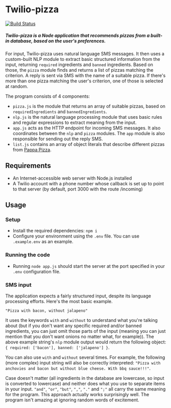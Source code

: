 # Twilio-pizza

[![Build Status](https://travis-ci.org/mklopets/twilio-pizza.svg?branch=master)](https://travis-ci.org/mklopets/twilio-pizza)

##### Twilio-pizza is a Node application that recommends pizzas from a built-in database, based on the user's preferences.

For input, Twilio-pizza uses natural language SMS messages. It then uses a custom-built NLP module to extract basic structured information from the input, returning ``required`` ingredients and ``banned`` ingredients. Based on those, the ``pizza`` module finds and returns a list of pizzas matching the criterion. A reply is sent via SMS with the name of a suitable pizza. If there's more than one pizza matching the user's criterion, one of those is selected at random.

The program consists of 4 components:

* ``pizza.js`` is the module that returns an array of suitable pizzas, based on ``requiredIngredients`` and ``bannedIngredients``.
* ``nlp.js`` is the natural language processing module that uses basic rules and regular expressions to extract meaning from the input.
* ``app.js`` acts as the HTTP endpoint for incoming SMS messages. It also coordinates between the ``nlp`` and ``pizza`` modules. The ``app`` module is also responsible for sending out the reply SMS.
* ``list.js`` contains an array of object literals that describe different pizzas from [Pappa Pizza](http://www.pappapizza.ee/menuu/tallinn/).

## Requirements

* An Internet-accessible web server with Node.js installed
* A Twilio account with a phone number whose callback is set up to point to that server (by default, port 3000 with the route /incoming)

## Usage

### Setup
* Install the required dependencies: ``npm i``
* Configure your environment using the ``.env`` file. You can use ``.example.env`` as an example.

### Running the code
* Running ``node app.js`` should start the server at the port specified in your ``.env`` configuration file.

### SMS input

The application expects a fairly structured input, despite its language processing efforts. Here's the most basic example.


``"Pizza with bacon, without jalapeno" ``

It uses the keywords ``with`` and ``without`` to understand what you're talking about (but if you don't want any specific required and/or banned ingredients, you can just omit those parts of the input (meaning you can just mention that you don't want onions no matter what, for example)). The above example string's ``nlp`` module output would return the following object:
``{ required: ['bacon'], banned: ['jalapeno'] }``.

You can also use ``with`` and ``without`` several times. For example, the following (more complex) input string will also be correctly interpreted: ``"Pizza with anchovies and bacon but without blue cheese. With bbq sauce!!!"``.

Case doesn't matter (all ingredients in the database are lowercase, so input is converted to lowercase) and neither does what you use to separate items in your input. ``"and"``, ``"or"``, ``"but"``, ``","``, ``"."`` and ``";"`` all carry the same meaning for the program. This approach actually works surprisingly well. The program isn't amazing at ignoring random words of excitement.
